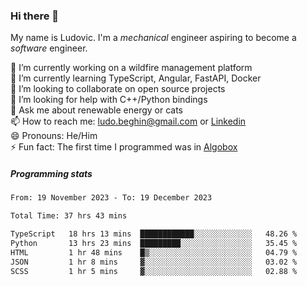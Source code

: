 ### Hi there 👋

My name is Ludovic. I'm a *mechanical* engineer aspiring to become a *software* engineer.

 🔭 I’m currently working on a wildfire management platform<br/>
 🌱 I’m currently learning TypeScript, Angular, FastAPI, Docker<br/>
 👯 I’m looking to collaborate on open source projects<br/>
 🤔 I’m looking for help with C++/Python bindings<br/>
 💬 Ask me about renewable energy or cats<br/>
 📫 How to reach me: ludo.beghin@gmail.com or [Linkedin](https://www.linkedin.com/in/ludovic-beghin/)<br/>
 😄 Pronouns: He/Him<br/>
 ⚡ Fun fact: The first time I programmed was in [Algobox](https://fr.wikipedia.org/wiki/Algobox)<br/>

##### Programming stats
<!--START_SECTION:waka-->

```txt
From: 19 November 2023 - To: 19 December 2023

Total Time: 37 hrs 43 mins

TypeScript   18 hrs 13 mins  ████████████░░░░░░░░░░░░░   48.26 %
Python       13 hrs 23 mins  █████████░░░░░░░░░░░░░░░░   35.45 %
HTML         1 hr 48 mins    █▒░░░░░░░░░░░░░░░░░░░░░░░   04.79 %
JSON         1 hr 8 mins     ▓░░░░░░░░░░░░░░░░░░░░░░░░   03.02 %
SCSS         1 hr 5 mins     ▓░░░░░░░░░░░░░░░░░░░░░░░░   02.88 %
```

<!--END_SECTION:waka-->
